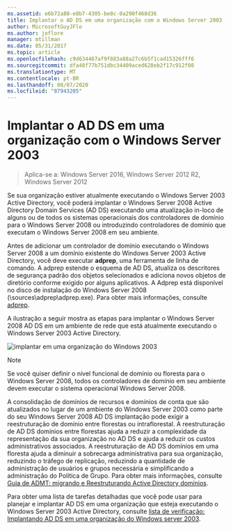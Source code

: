 ```yaml
---
ms.assetid: e6b72a80-e8b7-4305-be0c-0a290f468d36
title: Implantar o AD DS em uma organização com o Windows Server 2003
author: MicrosoftGuyJFlo
ms.author: joflore
manager: mtillman
ms.date: 05/31/2017
ms.topic: article
ms.openlocfilehash: c9d634467af9f883a88a27c6b5f1cad15326fff6
ms.sourcegitcommit: dfa48f77b751dbc34409aced628eb2f17c912f08
ms.translationtype: MT
ms.contentlocale: pt-BR
ms.lasthandoff: 08/07/2020
ms.locfileid: "87943205"
---
```

# <a name="deploying-ad-ds-in-a-windows-server-2003-organization"></a>Implantar o AD DS em uma organização com o Windows Server 2003

> Aplica-se a: Windows Server 2016, Windows Server 2012 R2, Windows Server 2012

Se sua organização estiver atualmente executando o Windows Server 2003 Active Directory, você poderá implantar o Windows Server 2008 Active Directory Domain Services (AD DS) executando uma atualização in-loco de alguns ou de todos os sistemas operacionais dos controladores de domínio para o Windows Server 2008 ou introduzindo controladores de domínio que executam o Windows Server 2008 em seu ambiente.

Antes de adicionar um controlador de domínio executando o Windows Server 2008 a um domínio existente do Windows Server 2003 Active Directory, você deve executar **adprep**, uma ferramenta de linha de comando. A adprep estende o esquema de AD DS, atualiza os descritores de segurança padrão dos objetos selecionados e adiciona novos objetos de diretório conforme exigido por alguns aplicativos. A Adprep está disponível no disco de instalação do Windows Server 2008 (\sources\adprep\adprep.exe). Para obter mais informações, consulte [adprep](/previous-versions/windows/it-pro/windows-server-2012-r2-and-2012/cc731728(v=ws.11)).

A ilustração a seguir mostra as etapas para implantar o Windows Server 2008 AD DS em um ambiente de rede que está atualmente executando o Windows Server 2003 Active Directory.

![implantar em uma organização do Windows 2003](media/Deploying-AD-DS-in-a-Windows-Server-2003-Organization/900c4eee-1119-4a9a-9310-755597428b71.gif)

> [!NOTE]
> Se você quiser definir o nível funcional de domínio ou floresta para o Windows Server 2008, todos os controladores de domínio em seu ambiente devem executar o sistema operacional Windows Server 2008.

A consolidação de domínios de recursos e domínios de conta que são atualizados no lugar de um ambiente do Windows Server 2003 como parte do seu Windows Server 2008 AD DS implantação pode exigir a reestruturação de domínio entre florestas ou intraflorestal. A reestruturação de AD DS domínios entre florestas ajuda a reduzir a complexidade da representação da sua organização no AD DS e ajuda a reduzir os custos administrativos associados. A reestruturação de AD DS domínios em uma floresta ajuda a diminuir a sobrecarga administrativa para sua organização, reduzindo o tráfego de replicação, reduzindo a quantidade de administração de usuários e grupos necessária e simplificando a administração do Política de Grupo. Para obter mais informações, consulte [Guia de ADMT: migrando e Reestruturando Active Directory domínios](/previous-versions/windows/it-pro/windows-server-2008-r2-and-2008/cc974332(v=ws.10)).

Para obter uma lista de tarefas detalhadas que você pode usar para planejar e implantar AD DS em uma organização que esteja executando o Windows Server 2003 Active Directory, consulte [lista de verificação: Implantando AD DS em uma organização do Windows server 2003](/previous-versions/windows/it-pro/windows-server-2008-r2-and-2008/cc771407(v=ws.10)).
